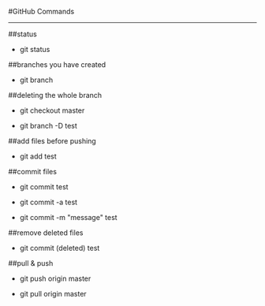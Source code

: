 #GitHub Commands
___
##status
+ git status
  
##branches you have created
+ git branch
  
##deleting the whole branch
+ git checkout master
  
+ git branch -D test
  
##add files before pushing
+ git add test
  
##commit files
+ git commit test
  
+ git commit -a test

+ git commit -m "message" test

##remove deleted files
+ git commit (deleted) test

##pull & push
+ git push origin master
  
+ git pull origin master
